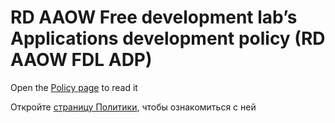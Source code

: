 # RD AAOW Free development lab’s Applications development policy (RD AAOW FDL ADP)

Open the [Policy page](https://adslbarxatov.github.io/ADP) to read it

Откройте [страницу Политики](https://adslbarxatov.github.io/ADP/ru), чтобы ознакомиться с ней
